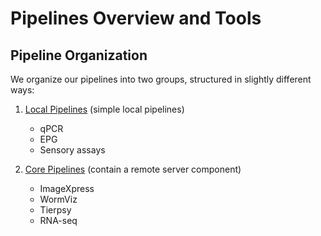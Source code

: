 # Pipelines Overview and Tools

## Pipeline Organization

We organize our pipelines into two groups, structured in slightly different ways:

1.  [Local Pipelines](pipelines_local.md) (simple local pipelines)

    -   qPCR
    -   EPG
    -   Sensory assays


2.  [Core Pipelines](pipelines_server.md) (contain a remote server component)

    -   ImageXpress
    -   WormViz
    -   Tierpsy
    -   RNA-seq
